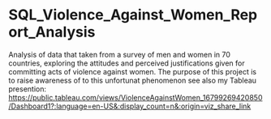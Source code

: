 # SQL_Violence_Against_Women_Report_Analysis
Analysis of data that taken from a survey of men and women in 70 countries, exploring the attitudes and perceived justifications given for committing acts of violence against women. The purpose of this project is to raise awareness of to this unfortunat phenomenon
see also my Tableau presention: https://public.tableau.com/views/ViolenceAgainstWomen_16799269420850/Dashboard1?:language=en-US&:display_count=n&:origin=viz_share_link
